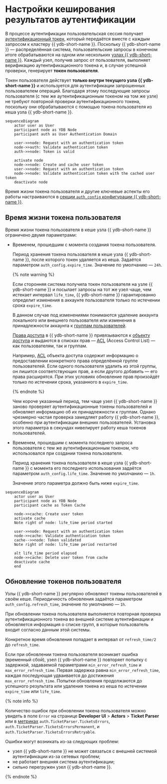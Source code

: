 # Настройки кеширования результатов аутентификации

В процессе аутентификации пользовательская сессия получает [аутентификационный токен](../concepts/glossary.md#auth-token), который передаётся вместе с каждым запросом к кластеру {{ ydb-short-name }}. Поскольку {{ ydb-short-name }} — распределённая система, пользовательские запросы в конечном итоге обрабатываются на одном или нескольких [узлах {{ ydb-short-name }}](../concepts/glossary.md#node). Каждый узел, получив запрос от пользователя, выполняет верификацию аутентификационного токена и, в случае успешной проверки, генерирует **токен пользователя**.

Токен пользователя действует **только внутри текущего узла {{ ydb-short-name }}** и используется для аутентификации запрошенных пользователем операций. Благодаря этому последующие запросы пользователя (с тем же аутентификационным токеном на том же узле) не требуют повторной проверки аутентификационного токена, поскольку они обрабатываются с помощью токена пользователя из кеша узла {{ ydb-short-name }}.

```mermaid
sequenceDiagram
    actor user as User
    participant node as YDB Node
    participant auth as User Authentication Domain

    user->>node: Request with an authentication token
    node->>auth: Validate authentication token
    auth->>node: Token is valid

    activate node
    node->>node: Create and cache user token
    user->>node: Request with an authentication token
    node->>node: Validate authentication token with the cached user token
    deactivate node
```

Время жизни токена пользователя и другие ключевые аспекты его работы настраиваются в [секции `auth_config` конфигурации {{ ydb-short-name }}](../reference/configuration/auth_config.md#caching-auth-results).

## Время жизни токена пользователя

Время жизни токена пользователя в кеше узла {{ ydb-short-name }} ограничено двумя параметрами:

- Временем, прошедшим с момента создания токена пользователя.

    Период хранения токена пользователя в кеше узла {{ ydb-short-name }}, после которого токен удаляется из кеша. Задаётся параметром `auth_config.expire_time`. Значение по умолчанию — `24h`.

    {% note warning %}

    Если сторонняя система получила токен пользователя на узле {{ ydb-short-name }} и посылает запросы на тот же узел чаще, чем истекает интервал `life_time`, {{ ydb-short-name }} гарантированно определит изменения в аккаунте пользователя только по истечении срока `expire_time`.

    В данном случае под изменениями понимаются удаление аккаунта локального или внешнего пользователя или изменения в принадлежности аккаунта к [группам пользователей](./authorization.md#group).

    [Права доступа](../concepts/glossary.md#access-right) в {{ ydb-short-name }} привязываются к [объекту доступа](../concepts/glossary.md#access-object) и выдаются в списках прав — [ACL](../concepts/glossary.md#access-control-list) (Access Control List) — как пользователям, так и группам.


    Например, [ACL](../concepts/glossary.md#access-control-list) объекта доступа содержит информацию о предоставлении конкретного права определённой группе пользователей. Если одного пользователя удалить из этой группы, он лишится соответствующих прав, а если другого добавить — его права расширятся. При этих условиях обновление прав произойдёт только по истечении срока, указанного в `expire_time`.

    {% endnote %}

    Чем короче указанный период, тем чаще узел {{ ydb-short-name }} заново проверяет аутентификационные токены пользователей и обновляет информацию об их принадлежности к группам. Однако чрезмерно частая проверка замедляет работу {{ ydb-short-name }}, особенно при аутентификации внешних пользователей. Установка этого параметра в секундах нивелирует работу кеша токенов пользователей.

- Временем, прошедшим с момента последнего запроса пользователя с тем же аутентификационным токеном, что использовался при создании токена пользователя.

    Период хранения токена пользователя в кеше узла {{ ydb-short-name }} с момента его последнего использования задаётся параметром `auth_config.life_time`. Значение по умолчанию — `1h`.

    Значение этого параметра должно быть ниже `expire_time`.

```mermaid
sequenceDiagram
    actor user as User
    participant node as YDB Node
    participant cache as Token Cache

    node->>cache: Create user token
    activate cache
    Note right of node: life_time period started

    user->>node: Request with an authentication token
    node->>cache: Validate authentication token
    cache-->>node: Token validated
    Note right of node: life_time period restarted

    alt life_time period elapsed
    node->>cache: Delete user token from cache
    deactivate cache
    end
```

## Обновление токенов пользователя

Узлы {{ ydb-short-name }} регулярно обновляют токены пользователей в своём кеше. Периодичность обновления задаётся параметром `auth_config.refresh_time`, значение по умолчанию — `1h`.

При обновлении токена пользователя выполняется повторная проверка аутентификационного токена во внешней системе аутентификации и обновляется информация о списке групп, в которые пользователь входит согласно данным этой системы.

Конкретное время обновления попадает в интервал от `refresh_time/2` до `refresh_time`.

Если при обновлении токена пользователя возникает ошибка (временный сбой), узел {{ ydb-short-name }} повторяет попытку с задержкой, задаваемой параметрами `min_error_refresh_time` и `max_error_refresh_time`. Первая задержка равна `min_error_refresh_time`, каждая последующая удваивается до достижения `max_error_refresh_time`. Попытки обновления продолжаются до успешного результата или удаления токена из кеша по истечении `expire_time` или `life_time`.

{% note info %}

Количество ошибок при обновлении токена пользователя можно увидеть в поле `Error` на странице **Developer UI** > **Actors** > **Ticket Parser** или в [метриках]() `auth.TicketParser.TicketsErrors`, `auth.TicketParser.TicketsErrorsPermanent`, и `auth.TicketParser.TicketsErrorsRetryable`.

Ошибки могут возникать из-за следующих проблем:

- узел {{ ydb-short-name }} не может связаться с внешней системой аутентификации из-за сетевых проблем;
- не работает внешняя система аутентификации;
- сильно перегружен узел {{ ydb-short-name }}.

{% endnote %}